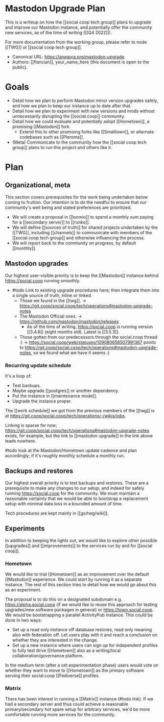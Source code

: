 # Mastodon Upgrade Plan

This is a writeup on how the [[social coop tech group]] plans to upgrade and improve our Mastodon instance, and potentially offer the community new services, as of the time of writing ([[Q4 2022]]).

For more documentation from the working group, please refer to node [[TWG]] or [[social coop tech group]].

- Canonical URL: https://anagora.org/mastodon-upgrade.
- Authors: [[flancian]], your_name_here (this document is open to the public).

# Goals

- Detail how we plan to perform Mastodon minor version upgrades safely, and how we plan to keep our instance up to date after that.
- Detail how we plan to experiment with new versions and mods without unnecessarily disrupting the [[social.coop]] community.
- Detail how we could evaluate and potentially adopt [[Hometown]], a promising [[Mastodon]] fork.
  - Extend this to other promising forks like [[Smalltown]], or alternate codebases such as [[Pleroma]].
- (Meta) Communicate to the community how the [[social coop tech group]] plans to run this project and others like it.
  
# Plan

## Organizational, meta

This section covers prerequisites for the work being undertaken below coming to fruition. Our intention is to do the needful to ensure that our community's well being and stated preferences are prioritized.

- We will create a proposal in [[loomio]] to spend a monthly sum paying for a [[secondary server]] to  [[runko]].
- We will define [[sources of truth]] for shared projects undertaken by the [[TWG]], including [[channels]] to communicate with members of the [[social coop tech group]] and otherwise influencing the process.
- We will report back to the community on progress, by default [[monthly]].

## Mastodon upgrades

Our highest user-visible priority is to keep the [[Mastodon]] instance behind https://social.coop running smoothly.

- #todo Link to existing upgrade procedures here; then integrate them into a single source of truth, inline or linked.
  - Those we found in the [[twg]].
    -> https://git.coop/social.coop/tech/operations#mastodon-upgrade-notes
  - The Mastodon Official ones.
    -> https://github.com/mastodon/mastodon/releases
      - As of the time of writing, https://social.coop is running version [[3.4.6]] (eight months old). Latest is [[3.5.3]].
  - Those gotten from our predecessors through the social.coop thread :)
    -> https://social.coop/web/statuses/109080658507991367 points to https://git.coop/social.coop/tech/operations#mastodon-upgrade-notes, so we found what we have it seems :)

### Recurring update schedule

It's a loop of: 

- Test backups.
- Maybe upgrade [[postgres]] or another dependency.
- Put the instance in [[maintenance mode]].
- Upgrade the instance proper.

The [[work schedule]] we got from the previous members of the [[twg]] is at https://git.coop/social.coop/tech/operations/-/wikis/jobs.

Linking is sparse for now; https://git.coop/social.coop/tech/operations#mastodon-upgrade-notes exists, for example, but the link to [[mastodon upgrade]] in the link above leads nowhere.

#todo look at the Mastodon/Hometown update cadence and plan accordingly; if it's roughly monthly schedule a monthly run.

## Backups and restores

Our highest overall priority is to test backups and restores. These are a prerequisite to make any changes to our setup, and indeed for safely running https://social.coop for the community. We must maintain a reasonable certainty that we would be able to bootstrap a replacement setup with minimal data loss in a bounded amount of time.

Tech procedures are kept mainly in [[go/twg/wiki]].

## Experiments

In addition to keeping the lights out, we would like to explore other possible [[upgrades]] and [[improvements]] to the services run by and for [[social coop]].

### Hometown

We would like to trial [[Hometown]] as an improvement over the default [[Mastodon]] experience. We could start by running it as a separate instance. The rest of this section tries to detail how we would go about this as an experiment. 

The proposal is to do this on a designated subdomain e.g. https://alpha.social.coop (if we would like to reuse this approach for testing upgrades/new software packages in general) or https://town.social.coop. We would be bootstrapping a parallel ActivityPub instance. This could be done in two ways:

- Set up a read only instance off database restores, read only meaning also with federation off. Let users play with it and reach a conclusion on whether they are interested in the change.
- Set up a new instance where users can sign up for independent profiles to fully test drive [[Hometown]] also as a writing/local collaboration/governance platform.

In the medium term (after a set experimentation phase) users would vote on whether they want to move to [[Hometown]] as the primary software serving their social.coop [[Fediverse]] profiles.

### Matrix

There has been interest in running a [[Matrix]] instance (#todo link). If we had a secondary server and thus could achieve a reasonable primary/secondary hot spare setup for arbitrary services, we'd be more comfortable running more services for the community.